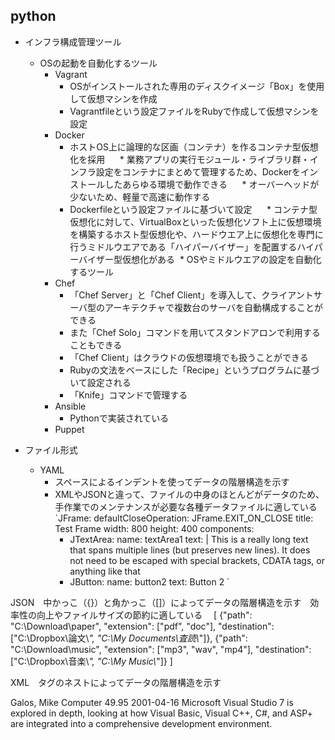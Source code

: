 ## python

* インフラ構成管理ツール
  * OSの起動を自動化するツール
    * Vagrant
      * OSがインストールされた専用のディスクイメージ「Box」を使用して仮想マシンを作成
      * Vagrantfileという設定ファイルをRubyで作成して仮想マシンを設定
    * Docker
      * ホストOS上に論理的な区画（コンテナ）を作るコンテナ型仮想化を採用
      * 業務アプリの実行モジュール・ライブラリ群・インフラ設定をコンテナにまとめて管理するため、Dockerをインストールしたあらゆる環境で動作できる
      * オーバーヘッドが少ないため、軽量で高速に動作する
      * Dockerfileという設定ファイルに基づいて設定
      * コンテナ型仮想化に対して、VirtualBoxといった仮想化ソフト上に仮想環境を構築するホスト型仮想化や、ハードウエア上に仮想化を専門に行うミドルウエアである「ハイパーバイザー」を配置するハイパーバイザー型仮想化がある
  * OSやミドルウエアの設定を自動化するツール
    * Chef
      * 「Chef Server」と「Chef Client」を導入して、クライアントサーバ型のアーキテクチャで複数台のサーバを自動構成することができる
      * また「Chef Solo」コマンドを用いてスタンドアロンで利用することもできる
      * 「Chef Client」はクラウドの仮想環境でも扱うことができる
      * Rubyの文法をベースにした「Recipe」というプログラムに基づいて設定される
      * 「Knife」コマンドで管理する
    * Ansible
      * Pythonで実装されている
    * Puppet

* ファイル形式
  * YAML
    * スペースによるインデントを使ってデータの階層構造を示す
    * XMLやJSONと違って、ファイルの中身のほとんどがデータのため、手作業でのメンテナンスが必要な各種データファイルに適している
`JFrame:
    defaultCloseOperation: JFrame.EXIT_ON_CLOSE
    title: Test Frame
    width: 800
    height: 400
    components:
        - JTextArea:
             name: textArea1
             text: |
               This is a really long text
               that spans multiple lines (but preserves new lines).
               It does not need to be escaped with special brackets,
               CDATA tags, or anything like that
        - JButton:
             name: button2
             text: Button 2
`

JSON　中かっこ（{}）と角かっこ（[]）によってデータの階層構造を示す　効率性の向上やファイルサイズの節約に適している　
[
  {"path": "C:\\Download\\paper",
   "extension": ["pdf", "doc"],
   "destination": ["C:\\Dropbox\\論文\\*", "C:\\My Documents\\査読\\*"]},
  {"path": "C:\\Download\\music",
   "extension": ["mp3", "wav", "mp4"],
   "destination": ["C:\\Dropbox\\音楽\\*", "C:\\My Music\\*"]}
]

XML　タグのネストによってデータの階層構造を示す
<?xml version="1.0"?>
<catalog>
   <book id="bk112">
      <author>Galos, Mike</author>
      <title>Visual Studio 7: A Comprehensive Guide</title>
      <genre>Computer</genre>
      <price>49.95</price>
      <publish_date>2001-04-16</publish_date>
      <description>Microsoft Visual Studio 7 is explored in depth,
      looking at how Visual Basic, Visual C++, C#, and ASP+ are 
      integrated into a comprehensive development 
      environment.</description>
   </book>
</catalog>
